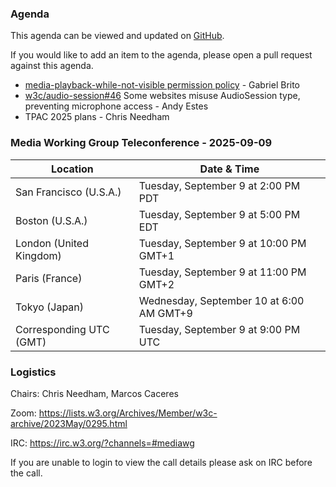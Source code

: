 ### Agenda

This agenda can be viewed and updated on [GitHub](https://github.com/w3c/media-wg/blob/main/meetings/2025-09-09-Media_Working_Group_Teleconference-agenda.md).

If you would like to add an item to the agenda, please open a pull request against this agenda.

* [media-playback-while-not-visible permission policy](https://github.com/MicrosoftEdge/MSEdgeExplainers/blob/main/IframeMediaPause/iframe_media_pausing.md) - Gabriel Brito
* [w3c/audio-session#46](https://github.com/w3c/audio-session/issues/46) Some websites misuse AudioSession type, preventing microphone access - Andy Estes
* TPAC 2025 plans - Chris Needham

### Media Working Group Teleconference - 2025-09-09

| Location | Date & Time |
| -------- | ----------- |
| San Francisco (U.S.A.) | Tuesday, September 9 at 2:00 PM PDT |
| Boston (U.S.A.) | Tuesday, September 9 at 5:00 PM EDT |
| London (United Kingdom) | Tuesday, September 9 at 10:00 PM GMT+1 |
| Paris (France) | Tuesday, September 9 at 11:00 PM GMT+2 |
| Tokyo (Japan) | Wednesday, September 10 at 6:00 AM GMT+9 |
| Corresponding UTC (GMT) | Tuesday, September 9 at 9:00 PM UTC |

### Logistics

Chairs: Chris Needham, Marcos Caceres

Zoom: https://lists.w3.org/Archives/Member/w3c-archive/2023May/0295.html

IRC: https://irc.w3.org/?channels=#mediawg

If you are unable to login to view the call details please ask on IRC before the call.
